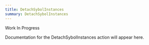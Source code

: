 ```yaml
---
title: DetachSybolInstances
summary: DetachSybolInstances
---
```


Work In Progress

Documentation for the DetachSybolInstances action will appear here.